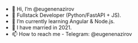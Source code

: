- 👋 Hi, I’m @eugenenazirov
- 👀 Fullstack Developer (Python/FastAPI + JS).
- 🌱 I’m currently learning Angular & Node.js.
- 💞️ I have married in 2021.
- 📫 How to reach me - Telegram: @eugenenazirov

<!---
eugenenazirov/eugenenazirov is a ✨ special ✨ repository because its `README.md` (this file) appears on your GitHub profile.
You can click the Preview link to take a look at your changes.
--->
